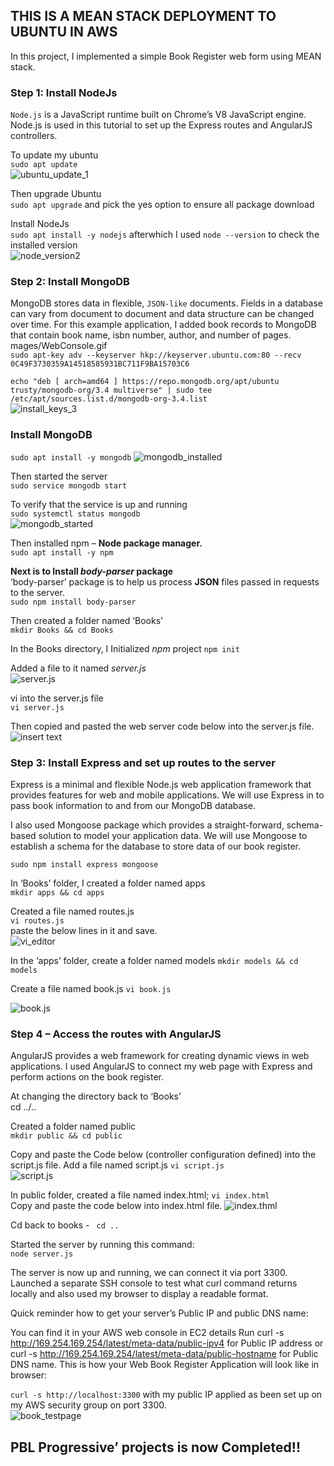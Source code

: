 ## THIS IS A MEAN STACK DEPLOYMENT TO UBUNTU IN AWS 

In this project, I implemented a simple Book Register web form using MEAN stack.    

### Step 1: Install NodeJs  
`Node.js` is a JavaScript runtime built on Chrome’s V8 JavaScript engine. Node.js is used in this tutorial to set up the Express routes and AngularJS controllers.  

To update my ubuntu     
`sudo apt update`   
    ![ubuntu_update_1](./images/ubuntu_update_1.jpg)    

Then upgrade Ubuntu     
`sudo apt upgrade`   and pick the yes option to ensure all package download     

Install NodeJs      
`sudo apt install -y nodejs`  afterwhich I used `node --version` to check the installed version     
       ![node_version2](./images/node_version_2.jpg)    

### Step 2: Install MongoDB 

MongoDB stores data in flexible, `JSON-like` documents. Fields in a database can vary from document to document and data structure can be changed over time. For this example application, I added book records to MongoDB that contain book name, isbn number, author, and number of pages.
mages/WebConsole.gif        
`sudo apt-key adv --keyserver hkp://keyserver.ubuntu.com:80 --recv 0C49F3730359A14518585931BC711F9BA15703C6`        

`echo "deb [ arch=amd64 ] https://repo.mongodb.org/apt/ubuntu trusty/mongodb-org/3.4 multiverse" | sudo tee /etc/apt/sources.list.d/mongodb-org-3.4.list`       
    ![install_keys_3](./images/install_keys_3.jpg)      

### Install MongoDB     
`sudo apt install -y mongodb` 
 ![mongodb_installed](./images/mongodb_installed_4.jpg)  

Then started the server     
`sudo service mongodb start`        

To verify that the service is up and running    
`sudo systemctl status mongodb`     
![mongodb_started](./images/mongodb_started_5.jpg)    

Then installed npm – **Node package manager.**      
`sudo apt install -y npm`       

**Next is to Install *body-parser* package**        
‘body-parser’ package is to help us process **JSON** files passed in requests to the server.        
`sudo npm install body-parser`  

Then created a folder named ‘Books’     
`mkdir Books && cd Books`       

In the Books directory, I Initialized *npm* project
`npm init`      

Added a file to it named *server.js*    
![server.js](./images/server.js_file_6.jpg)     

vi into the server.js file  
`vi server.js`      

Then copied and pasted the web server code below into the server.js file.     
    ![insert text](./images/text_insert_server.js_7.jpg)    

### Step 3: Install Express and set up routes to the server ###     
Express is a minimal and flexible Node.js web application framework that provides features for web and mobile applications. We will use Express in to pass book information to and from our MongoDB database.

I also used Mongoose package which provides a straight-forward, schema-based solution to model your application data. We will use Mongoose to establish a schema for the database to store data of our book register.      

`sudo npm install express mongoose`     

In ‘Books’ folder, I created a folder named apps   
`mkdir apps && cd apps`     

Created a file named routes.js  
`vi routes.js`      
paste the below lines in it and save.   
 ![vi_editor](./images/vi_editor_routes.js_8.jpg)       

In the ‘apps’ folder, create a folder named models
`mkdir models && cd models`     

Create a file named book.js 
`vi book.js`        

![book.js](./images/book.js_9.jpg)      

### Step 4 – Access the routes with AngularJS ###       

AngularJS provides a web framework for creating dynamic views in web applications. I used AngularJS to connect my web page with Express and perform actions on the book register.

At changing the directory back to ‘Books’       
cd ../..        

Created a folder named public   
`mkdir public && cd public`

Copy and paste the Code below (controller configuration defined) into the script.js file.
Add a file named script.js `vi script.js`       
![script.js](./images/insert_public.js_10.jpg)      

In public folder, created a file named index.html;  `vi index.html`     
Copy and paste the code below into index.html file. 
![index.thml](./images/index.html_11.jpg)       

Cd back to books - ` cd ..`    

 Started the server by running this command:    
`node server.js`

The server is now up and running, we can connect it via port 3300. Launched a separate SSH console to test what curl command returns locally and also used my browser to display a readable format.  

   

Quick reminder how to get your server’s Public IP and public DNS name:

You can find it in your AWS web console in EC2 details
Run curl -s http://169.254.169.254/latest/meta-data/public-ipv4 for Public IP address or curl -s http://169.254.169.254/latest/meta-data/public-hostname for Public DNS name.
This is how your Web Book Register Application will look like in browser:

`curl -s http://localhost:3300` with my public IP applied as been set up on my AWS security group on port 3300.     
![book_testpage](./images/Book_test_webpage_10.jpg) 


## PBL Progressive’ projects is now Completed!!    






